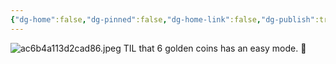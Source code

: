 ```yaml
---
{"dg-home":false,"dg-pinned":false,"dg-home-link":false,"dg-publish":true,"tags":["dgblip"],"disabled rules":["yaml-title","yaml-title-alias","file-name-heading"],"title":"philipp on mastodon @ 2023-01-29","created-date":"2023-01-29T09:54:26","id":109771886875697460,"updated-date":"2025-05-02T08:50:43","dg-path":"blips/109771886875697452.md","permalink":"/blips/109771886875697452/","dgPassFrontmatter":true}
---
```



![ac6b4a113d2cad86.jpeg](/img/user/attachments/ac6b4a113d2cad86.jpeg)
TIL that 6 golden coins has an easy mode. 🤯



